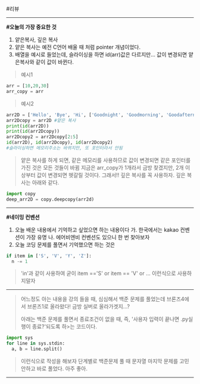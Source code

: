 #리뷰


---
**#오늘의 가장 중요한 것**
1. 얕은복사, 깊은 복사
  1. 얕은 복사는 예전 C언어 배울 때 처럼 pointer 개념이었다.
  2. 배열을 예시로 들었는데, 슬라이싱을 하면 id(arr)값은 다르지만... 값이 변경되면 얕은복사와 같이 값이 바뀐다.
>예시1
```python
arr = [10,20,30]
arr_copy = arr
```
>예시2
```python
arr2D = ['Hello', 'Bye', 'Hi', ['Goodnight', 'Goodmorning', 'Goodafternoon']]
arr2Dcopy = arr2D #얕은 복사
print(id(arr2D))
print(id(arr2Dcopy))
arr2Dcopy2 = arr2Dcopy[2:5]
id(arr2D), id(arr2Dcopy), id(arr2Dcopy2)
#슬라이싱하면 메모리주소는 바뀌지만, 또 포인터라서 안됨
```
>얕은 복사를 하게 되면, 같은 메모리를 사용하므로 값이 변경되면 같은 포인터를 가진 것은 모든 것들이 바뀜
>지금은 arr_copy가 1개라서 금방 찾겠지만, 2개 이상부터 값이 변경되면 헷갈릴 것이다.
>그래서!! 깊은 복사를 꼭 사용하자. 깊은 복사는 아래와 같다.


```python
import copy
deep_arr2D = copy.deepcopy(arr2d)
```
---
**#네이밍 컨벤션**
1. 오늘 배운 내용에서 기억하고 싶었으면 하는 내용이다
  가. 한국에서는 kakao 컨벤션이 가장 유명
  나. 에어비엔비 컨벤션도 있으니 한 번 찾아보자
2. 오늘 코딩 문제를 풀면서 기억했으면 하는 것은
```python
if item in ['S', 'V', 'Y', 'Z']:
  n -= 1
```
> 'in'과 같이 사용하여 굳이 item =='S' or item == 'V' or ... 이런식으로 사용하지말자
---

>어느정도 아는 내용을 강의 들을 때, 심심해서 백준 문제를 풀었는데
>브론즈4에서 브론즈1로 올라왔다!
>금방 실버로 올라가겟지...?
>
>아래는 백준 문제를 풀면서 종료조건이 없을 때,
>즉, '사용자 입력이 끝나면 .py실행이 종료?'되도록 하>는 코드이다.

```python
import sys
for line in sys.stdin:
  a, b = line.split()
```
>이런식으로 작성을 해보자
>단계별로 백준문제 풀 때 문자열 마지막 문제를 고민안하고 바로 풀었다. 아주 좋아.
--- 
